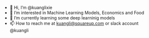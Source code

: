 - 👋 Hi, I’m @kuanglixie
- 👀 I’m interested in Machine Learning Models, Economics and Food
- 🌱 I’m currently learning some deep learninig models
- 📫 How to reach me at kuangli@squareup.com or slack account @kuangli

<!---
kuanglixie/kuanglixie is a ✨ special ✨ repository because its `README.md` (this file) appears on your GitHub profile.
You can click the Preview link to take a look at your changes.
--->
